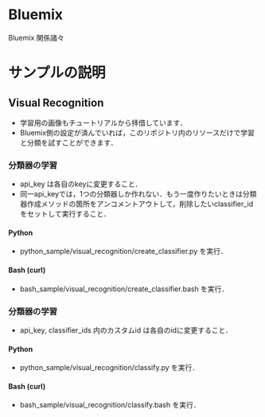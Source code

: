 # Bluemix
Bluemix 関係諸々

# サンプルの説明

## Visual Recognition
- 学習用の画像もチュートリアルから拝借しています．
- Bluemix側の設定が済んでいれば，このリポジトリ内のリソースだけで学習と分類を試すことができます．

### 分類器の学習
- api_key は各自のkeyに変更すること．
- 同一api_keyでは，1つの分類器しか作れない．もう一度作りたいときは分類器作成メソッドの箇所をアンコメントアウトして，削除したいclassifier_idをセットして実行すること．

#### Python
- python_sample/visual_recognition/create_classifier.py を実行．

#### Bash (curl)
- bash_sample/visual_recognition/create_classifier.bash を実行．

### 分類器の学習
- api_key, classifier_ids 内のカスタムid は各自のidに変更すること．

#### Python
- python_sample/visual_recognition/classify.py を実行．

#### Bash (curl)
- bash_sample/visual_recognition/classify.bash を実行．
